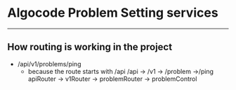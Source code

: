 # Algocode Problem Setting services


_________________________________

## How routing is working in the project

- /api/v1/problems/ping
   - because the route starts with /api
      /api      -> /v1      -> /problem      ->/ping
      apiRouter -> v1Router -> problemRouter -> problemControl